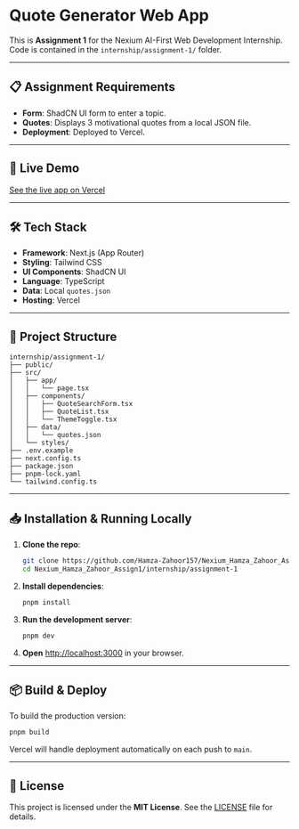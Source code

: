# Quote Generator Web App

This is **Assignment 1** for the Nexium AI-First Web Development Internship. Code is contained in the `internship/assignment-1/` folder.

---

## 📋 Assignment Requirements

- **Form**: ShadCN UI form to enter a topic.
- **Quotes**: Displays 3 motivational quotes from a local JSON file.
- **Deployment**: Deployed to Vercel.

---

## 🚀 Live Demo

[See the live app on Vercel](https://nexium-hamza-assign1.vercel.app/)

---

## 🛠️ Tech Stack

- **Framework**: Next.js (App Router)
- **Styling**: Tailwind CSS
- **UI Components**: ShadCN UI
- **Language**: TypeScript
- **Data**: Local `quotes.json`
- **Hosting**: Vercel

---

## 📂 Project Structure

```
internship/assignment-1/
├── public/
├── src/
│   ├── app/
│   │   └── page.tsx
│   ├── components/
│   │   ├── QuoteSearchForm.tsx
│   │   ├── QuoteList.tsx
│   │   └── ThemeToggle.tsx
│   ├── data/
│   │   └── quotes.json
│   └── styles/
├── .env.example
├── next.config.ts
├── package.json
├── pnpm-lock.yaml
└── tailwind.config.ts
```

---

## 📥 Installation & Running Locally

1. **Clone the repo**:

   ```bash
   git clone https://github.com/Hamza-Zahoor157/Nexium_Hamza_Zahoor_Assign1.git
   cd Nexium_Hamza_Zahoor_Assign1/internship/assignment-1
   ```

2. **Install dependencies**:

   ```bash
   pnpm install
   ```

3. **Run the development server**:

   ```bash
   pnpm dev
   ```

4. **Open** [http://localhost:3000](http://localhost:3000) in your browser.

---

## 📦 Build & Deploy

To build the production version:

```bash
pnpm build
```

Vercel will handle deployment automatically on each push to `main`.

---

## 📄 License

This project is licensed under the **MIT License**. See the [LICENSE](LICENSE) file for details.

